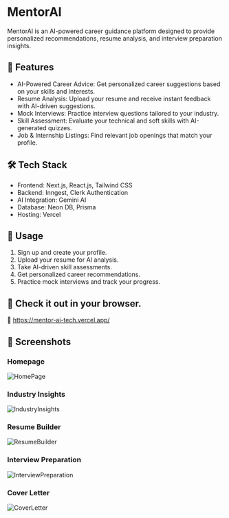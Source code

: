 # MentorAI

MentorAI is an AI-powered career guidance platform designed to provide personalized recommendations, resume analysis, and interview preparation insights.

## 🚀 Features

- AI-Powered Career Advice: Get personalized career suggestions based on your skills and interests.
- Resume Analysis: Upload your resume and receive instant feedback with AI-driven suggestions.
- Mock Interviews: Practice interview questions tailored to your industry.
- Skill Assessment: Evaluate your technical and soft skills with AI-generated quizzes.
- Job & Internship Listings: Find relevant job openings that match your profile.

## 🛠 Tech Stack

- Frontend: Next.js, React.js, Tailwind CSS
- Backend: Inngest, Clerk Authentication
- AI Integration: Gemini AI
- Database: Neon DB, Prisma
- Hosting: Vercel

## 🎯 Usage

1. Sign up and create your profile.
2. Upload your resume for AI analysis.
3. Take AI-driven skill assessments.
4. Get personalized career recommendations.
5. Practice mock interviews and track your progress.

## 🚀 Check it out in your browser.
🔗 https://mentor-ai-tech.vercel.app/

## 📸 Screenshots

### Homepage
![HomePage](https://github.com/user-attachments/assets/176c21b9-f353-4354-8b8a-a90ddd611fb4)

### Industry Insights
![IndustryInsights](https://github.com/user-attachments/assets/7e958b44-e25a-4984-8af6-b7340abd4d18)

### Resume Builder
![ResumeBuilder](https://github.com/user-attachments/assets/5bcd7e25-8a0f-480b-9b78-740cde6840f2)

### Interview Preparation
![InterviewPreparation](https://github.com/user-attachments/assets/92af3997-f5ff-4104-be57-e0898cfae1a8)

### Cover Letter
![CoverLetter](https://github.com/user-attachments/assets/51c8ab55-6f61-407c-aa8b-ffe8b02a8e7e)

